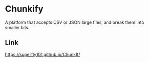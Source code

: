 # Chunkify
A platform that accepts CSV or JSON large files, and break them into smaller bits.

## Link
https://superfly101.github.io/ChunkIt/
